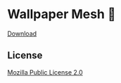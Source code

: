 # Wallpaper Mesh 🚀

[Download](https://play.google.com/store/apps/details?id=com.wallpapermesh) 

## License

[Mozilla Public License 2.0](LICENSE)
